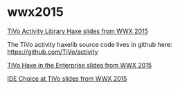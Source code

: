 wwx2015
=======

[TiVo Activity Library Haxe slides from WWX 2015](https://github.com/kulick/wwx2015/blob/master/WWX2015_ActivityHaxelib.pdf)

The TiVo activity haxelib source code lives in github here: https://github.com/TiVo/activity

[TiVo Haxe in the Enterprise slides from WWX 2015](https://github.com/kulick/wwx2015/blob/master/Haxe_in_the_enterprise.pdf)

[IDE Choice at TiVo slides from WWX 2015](https://github.com/kulick/wwx2015/blob/master/IDE_Choice_at_TiVo.pdf)
